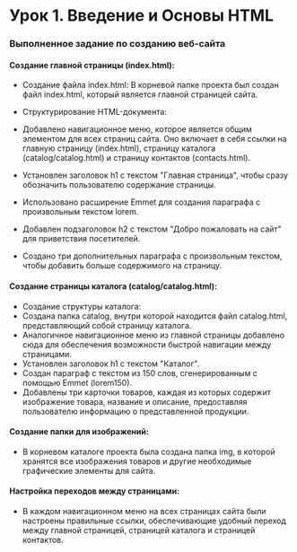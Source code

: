 # Урок 1. Введение и Основы HTML

### Выполненное задание по созданию веб-сайта

#### Создание главной страницы (index.html):

- Создание файла index.html: В корневой папке проекта был создан файл index.html, который является главной страницей сайта.
 
- Структурирование HTML-документа:
 - Добавлено навигационное меню, которое является общим элементом для всех страниц сайта. Оно включает в себя ссылки на главную страницу (index.html), страницу каталога (catalog/catalog.html) и страницу контактов (contacts.html).
 - Установлен заголовок h1 с текстом "Главная страница", чтобы сразу обозначить пользователю содержание страницы.
 - Использовано расширение Emmet для создания параграфа с произвольным текстом lorem.
 - Добавлен подзаголовок h2 с текстом "Добро пожаловать на сайт" для приветствия посетителей.
 - Создано три дополнительных параграфа с произвольным текстом, чтобы добавить больше содержимого на страницу.

#### Создание страницы каталога (catalog/catalog.html):

- Создание структуры каталога:
 - Создана папка catalog, внутри которой находится файл catalog.html, представляющий собой страницу каталога.
 - Аналогичное навигационное меню из главной страницы добавлено сюда для обеспечения возможности быстрой навигации между страницами.
 - Установлен заголовок h1 с текстом "Каталог".
 - Создан параграф с текстом из 150 слов, сгенерированным с помощью Emmet (lorem150).
 - Добавлены три карточки товаров, каждая из которых содержит изображение товара, название и описание, предоставляя пользователю информацию о представленной продукции.

#### Создание папки для изображений:

- В корневом каталоге проекта была создана папка img, в которой хранятся все изображения товаров и другие необходимые графические элементы для сайта.

#### Настройка переходов между страницами:

- В каждом навигационном меню на всех страницах сайта были настроены правильные ссылки, обеспечивающие удобный переход между главной страницей, страницей каталога и страницей контактов.